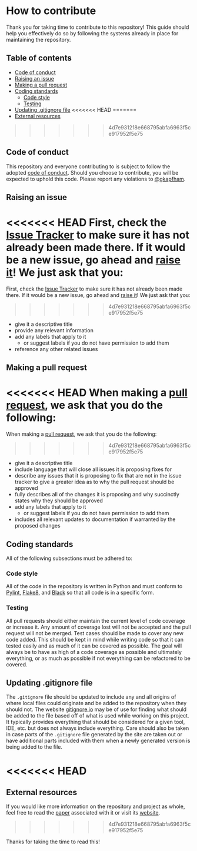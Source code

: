 # How to contribute

Thank you for taking time to contribute to this repository! This guide should help you effectively do so by following the systems already in place for maintaining the repository.

## Table of contents

* [Code of conduct](#code-of-conduct)
* [Raising an issue](#raising-an-issue)
* [Making a pull request](#making-a-pull-request)
* [Coding standards](#coding-standards)
  * [Code style](#code-style)
  * [Testing](#testing)
* [Updating .gitignore file](#updating_.gitignore_file)
<<<<<<< HEAD
=======
* [External resources](#external-resources)
>>>>>>> 4d7e931218e668795abfa6963f5ce917952f5e75

## Code of conduct

This repository and everyone contributing to is subject to follow the adopted [code of conduct](CODE_OF_CONDUCT.md). Should you choose to contribute, you will be expected to uphold this code. Please report any violations to [@gkapfham](https://github.com/gkapfham).

## Raising an issue

<<<<<<< HEAD
First, check the [Issue Tracker](https://github.com/inTestiGator/pytest-santa/issues) to make sure it has not already been made there. If it would be a new issue, go ahead and [raise it](https://github.com/inTestiGator/pytest-santa/issues/new/choose)! We just ask that you:
=======
First, check the [Issue Tracker](https://github.com/AVMf/avmf/issues) to make sure it has not already been made there. If it would be a new issue, go ahead and [raise it](https://github.com/AVMf/avmf/issues/new)! We just ask that you:
>>>>>>> 4d7e931218e668795abfa6963f5ce917952f5e75
* give it a descriptive title
* provide any relevant information
* add any labels that apply to it
  * or suggest labels if you do not have permission to add them
* reference any other related issues

## Making a pull request

<<<<<<< HEAD
When making a [pull request](https://github.com/inTestiGator/pytest-santa/pulls), we ask that you do the following:
=======
When making a [pull request](https://github.com/AVMf/avmf/pulls), we ask that you do the following:
>>>>>>> 4d7e931218e668795abfa6963f5ce917952f5e75
* give it a descriptive title
* include language that will close all issues it is proposing fixes for
* describe any issues that it is proposing to fix that are not in the issue tracker to give a greater idea as to why the pull request should be approved
* fully describes all of the changes it is proposing and why succinctly states why they should be approved
* add any labels that apply to it
  * or suggest labels if you do not have permission to add them
* includes all relevant updates to documentation if warranted by the proposed changes

## Coding standards

All of the following subsections must be adhered to:

### Code style

All of the code in the repository is written in Python and must conform to [Pylint](https://github.com/PyCQA/pylint), [Flake8](https://github.com/PyCQA/flake8), and [Black](https://github.com/ambv/black) so that all code is in a specific form.

### Testing

All pull requests should either maintain the current level of code coverage or increase it. Any amount of coverage lost will not be accepted and the pull request will not be merged. Test cases should be made to cover any new code added. This should be kept in mind while writing code so that it can tested easily and as much of it can be covered as possible. The goal will always be to have as high of a code coverage as possible and ultimately everything, or as much as possible if not everything can be refactored to be covered.

## Updating .gitignore file

The `.gitignore` file should be updated to include any and all origins of where local files could originate and be added to the repository when they should not. The website [gitignore.io](https://gitignore.io/) may be of use for finding what should be added to the file based off of what is used while working on this project. It typically provides everything that should be considered for a given tool, IDE, etc. but does not always include everything. Care should also be taken in case parts of the `.gitignore` file generated by the site are taken out or have additional parts included with them when a newly generated version is being added to the file.

<<<<<<< HEAD
=======
## External resources

If you would like more information on the repository and project as whole, feel free to read the [paper](https://mcminn.io/publications/c43.html) associated with it or visit its [website](http://avmframework.org/).
>>>>>>> 4d7e931218e668795abfa6963f5ce917952f5e75

Thanks for taking the time to read this!
